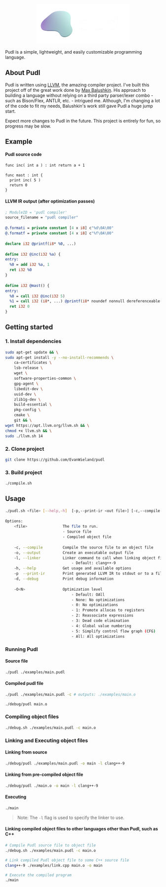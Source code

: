 <p align="center">
<img width="300" src="https://github.com/EvanWieland/Pudl/blob/master/brand/pudl-logo-light.png?raw=true">
</p>

Pudl is a simple, lightweight, and easily customizable programming language.

## About Pudl

Pudl is written using [LLVM](http://llvm.org/), the amazing compiler project. I've built this project off of the
great work done by [Max Balushkin](https://github.com/NoxChimaera). His approach to building a language without 
relying on a third party parser/lexer combo - such as Bison/Flex, ANTLR, etc. - intrigued me. Although, I'm changing a
lot of the code to fit my needs, Balushkin's work still gave Pudl a huge jump start.

Expect more changes to Pudl in the future. This project is entirely for fun, so progress may be slow.

## Example

#### Pudl source code
```pudl
func inc( int a ) : int return a + 1

func mast : int {
  print inc( 5 )
  return 0
}
```

#### LLVM IR output (after optimization passes)
```llvm
; ModuleID = 'pudl compiler'
source_filename = "pudl compiler"

@.formati = private constant [4 x i8] c"%d\0A\00"
@.formatf = private constant [4 x i8] c"%f\0A\00"

declare i32 @printf(i8* %0, ...)

define i32 @inc(i32 %a) {
entry:
  %0 = add i32 %a, 1
  ret i32 %0
}

define i32 @mast() {
entry:
  %0 = call i32 @inc(i32 5)
  %1 = call i32 (i8*, ...) @printf(i8* noundef nonnull dereferenceable(1) getelementptr inbounds ([4 x i8], [4 x i8]* @.formati, i64 0, i64 0), i32 %0)
  ret i32 0
}
```

## Getting started

### 1. Install dependencies

```sh
sudo apt-get update && \
sudo apt-get install -y --no-install-recommends \
    ca-certificates \
    lsb-release \
    wget \
    software-properties-common \
    gpg-agent \
    libedit-dev \
    uuid-dev \
    zlib1g-dev \
    build-essential \
    pkg-config \
    cmake \
    git && \
wget https://apt.llvm.org/llvm.sh && \
chmod +x llvm.sh && \
sudo ./llvm.sh 14
```

### 2. Clone project

```sh
git clone https://github.com/EvanWieland/pudl
```

### 3. Build project

```sh
./compile.sh
```

## Usage

```sh 
./pudl.sh <file> [--help,-h]  [-p,--print-ir <out file>] [-c,--compile <out file>] [-o, --output <out file>] [-O<N>] [-l,--linker <linker>]

Options:
    <file>                The file to run.
                          - Source file
                          - Compiled object file
                          
    -c, --compile         Compile the source file to an object file
    -o, --output          Create an executable output file
    -l, --linker          Linker command to call when linking object files.
                              - Default: clang++-9  
    -h, --help            Get usage and available options
    -p  --print-ir        Print generated LLVM IR to stdout or to a file
    -d, --debug           Print debug information

    -O<N>                 Optimization level
                              - Default: OAll
                              - None: No optimizations
                              - 0: No optimizations
                              - 1: Promote allocas to registers
                              - 2: Reassociate expressions
                              - 3: Dead code elimination
                              - 4: Global value numbering
                              - 5: Simplify control flow graph (CFG)
                              - All: All optimizations
```

### Running Pudl

#### Source file

```sh
./pudl ./examples/main.pudl
```

#### Compiled pudl file

```sh
./pudl ./examples/main.pudl -c # outputs: ./examples/main.o
```

```sh
./debug/pudl main.o 
```


### Compiling object files

```sh
./debug.sh ./examples/main.pudl -c main.o
```

### Linking and Executing object files

#### Linking from source
```sh
./debug/pudl ./examples/main.pudl -o main -l clang++-9
```

#### Linking from pre-compiled object file
```sh
./debug/pudl ./main.o -o main -l clang++-9
```

#### Executing
```sh
./main
```

> Note: The `-l` flag is used to specify the linker to use.

#### Linking compiled object files to other languages other than Pudl, such as C++

```sh
# Compile Pudl source file to object file
./debug.sh ./examples/main.pudl -c main.o
```

```sh
# Link compiled Pudl object file to some C++ source file
clang++-9 ./examples/link.cpp main.o -o main
```

```sh
# Execute the compiled program
./main
```